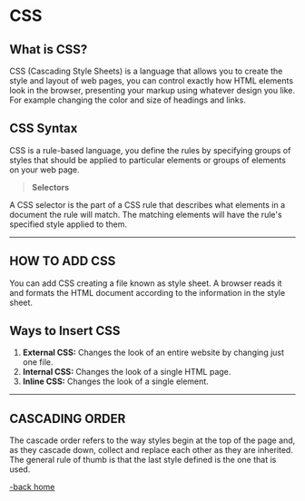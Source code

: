 # CSS

## What is CSS?

CSS (Cascading Style Sheets) is a language that allows you to create the style and layout of web pages, you can control exactly how HTML elements look in the browser, presenting your markup using whatever design you like. For example changing the color and size of headings and links.

## CSS Syntax

CSS is a rule-based language, you define the rules by specifying groups of styles that should be applied to particular elements or groups of elements on your web page.

> **Selectors**

A CSS selector is the part of a CSS rule that describes what elements in a document the rule will match. The matching elements will have the rule's specified style applied to them.

---

## HOW TO ADD CSS

You can add CSS creating a file known as style sheet. A browser reads it and formats the HTML document according to the information in the style sheet.

## Ways to Insert CSS

1. **External CSS:** Changes the look of an entire website by changing just one file.
2. **Internal CSS:** Changes the look of a single HTML page.
3. **Inline CSS:** Changes the look of a single element.

---

## CASCADING ORDER

The cascade order refers to the way styles begin at the top of the page and, as they cascade down, collect and replace each other as they are inherited. The general rule of thumb is that the last style defined is the one that is used.

[-back home](https://alexriverau.github.io/reading-notes/)
